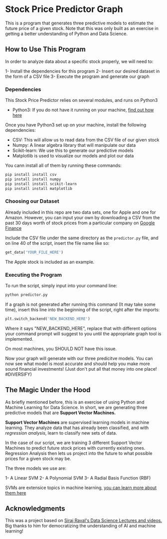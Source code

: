# Stock Price Predictor Graph

This is a program that generates three predictive models to estimate the
future price of a given stock. Note that this was only built as an
exercise in getting a better understanding of Python and Data Science.

## How to Use This Program

In order to analyze data about a specific stock properly, we will need to:

1- Install the dependencies for this program
2- Insert our desired dataset in the form of a CSV file
3- Execute the program and generate our graph

### Dependencies 

This Stock Price Predictor relies on several modules, and runs on Python3

- Python3: If you do not have it running on your machine, [find out how here](https://www.python.org/downloads/)

Once you have Python3 set up on your machine, install the following dependencies:

- CSV: This will allow us to read data from the CSV file of our given stock
- Numpy: A linear algebra library that will manipulate our data
- Scikit-learn: We use this to generate our predictive models
- Matplotlib is used to visualize our models and plot our data

You cann install all of them by running these commands:

```bash
pip install install csv
pip install install numpy
pip install install scikit-learn
pip install install matplotlib
```

### Choosing our Dataset

Already included in this repo are two data sets, one for Apple and one for Amazon.
However, you can input your own by downloading a CSV from the past 30 days worth
of stock prices from a particular company on [Google Finance](https://www.google.com/finance)

Include the CSV file under the same directory as the ```predictor.py``` file, and
on line 40 of the script, insert the file name like so:

```python
get_data('YOUR_FILE_HERE')
```

The Apple stock is included as an example.

### Executing the Program

To run the script, simply input into your command line:

```bash
python predictor.py
```

If a graph is not generated after running this command (It may take some time),
insert this line into the beginning of the script, right after the imports:

```python
plt.switch_backend('NEW_BACKEND_HERE') 
```

Where it says "NEW_BACKEND_HERE", replace that with different options your command
prompt will suggest to you until the appropriate graph tool is implemented.

On most machines, you SHOULD NOT have this issue.

Now your graph will generate with our three predicitve models. You can now see what
model is most accurate and should help you make more sound financial investments!
(Just don't put all that money into one place! #DIVERSIFY)

## The Magic Under the Hood

As briefly mentioned before, this is an exercise of using Python and Machine
Learning for Data Science. In short, we are generating three predictive models
that are __Support Vector Machines.__

**Support Vector Machines** are supervised learning models in machine learning. They
analyze data that has already been classified, and with *regression analysis*,
learn to classify new sets of data.

In the case of our script, we are training 3 different Support Vector Machines to
predict future stock prices with currently existing ones. Regression Analysis then
lets us project into the future to what possible prices for a given stock may be.

The three models we use are:

1- A Linear SVM
2- A Polynomial SVM
3- A Radial Basis Function (RBF)

SVMs are extensice topics in machine learning, [you can learn more about them here](https://en.wikipedia.org/wiki/Support_vector_machine#Linear_SVM)

## Acknowledgments 

This was a project based on [Siraj Raval's Data Science Lectures and videos.](https://www.youtube.com/channel/UCWN3xxRkmTPmbKwht9FuE5A)
Big thanks to him for democratizing the understanding of AI and machine learning!